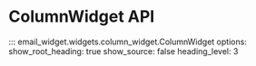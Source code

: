 # ColumnWidget API

::: email_widget.widgets.column_widget.ColumnWidget
    options:
        show_root_heading: true
        show_source: false
        heading_level: 3